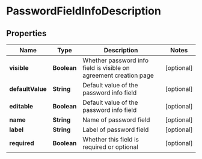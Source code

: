 
# PasswordFieldInfoDescription

## Properties
Name | Type | Description | Notes
------------ | ------------- | ------------- | -------------
**visible** | **Boolean** | Whether password info field is visible on agreement creation page |  [optional]
**defaultValue** | **String** | Default value of the password info field |  [optional]
**editable** | **Boolean** | Default value of the password info field |  [optional]
**name** | **String** | Name of password field |  [optional]
**label** | **String** | Label of password field |  [optional]
**required** | **Boolean** | Whether this field is required or optional |  [optional]



